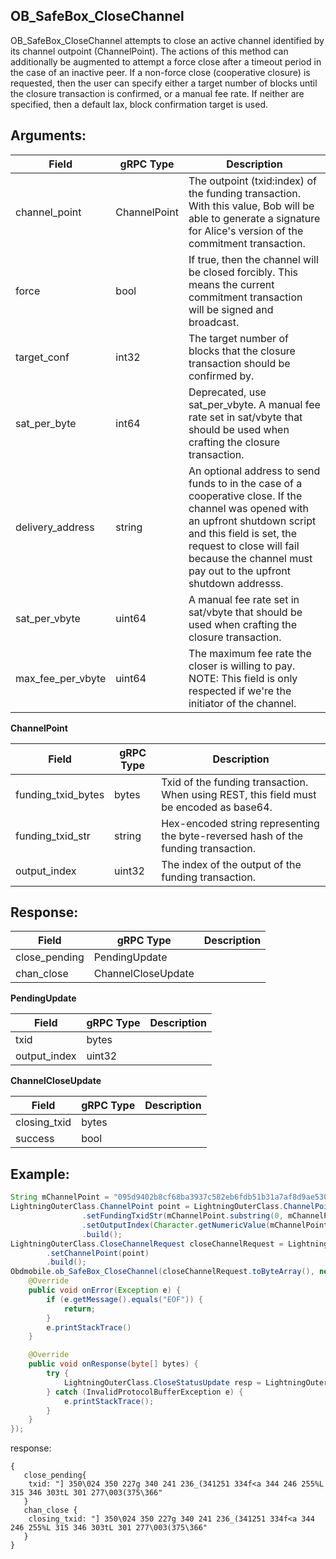 ## OB_SafeBox_CloseChannel

OB_SafeBox_CloseChannel attempts to close an active channel identified by its channel outpoint (ChannelPoint). The actions of this method can additionally be augmented to attempt a force close after a timeout period in the case of an inactive peer. If a non-force close (cooperative closure) is requested, then the user can specify either a target number of blocks until the closure transaction is confirmed, or a manual fee rate. If neither are specified, then a default lax, block confirmation target is used.

## Arguments:
| Field		            |	gRPC Type		    |	 Description  |
| -------- 	            |	---------           |    ---------    |
| channel_point   |	ChannelPoint	    |The outpoint (txid:index) of the funding transaction. With this value, Bob will be able to generate a signature for Alice's version of the commitment transaction.|
| force   |	bool	    |If true, then the channel will be closed forcibly. This means the current commitment transaction will be signed and broadcast.|
| target_conf   |	int32	    |The target number of blocks that the closure transaction should be confirmed by.|
| sat_per_byte   |	int64	    |Deprecated, use sat_per_vbyte. A manual fee rate set in sat/vbyte that should be used when crafting the closure transaction.|
| delivery_address   |	string	    |An optional address to send funds to in the case of a cooperative close. If the channel was opened with an upfront shutdown script and this field is set, the request to close will fail because the channel must pay out to the upfront shutdown addresss.|
| sat_per_vbyte   |	uint64	    |A manual fee rate set in sat/vbyte that should be used when crafting the closure transaction.|
| max_fee_per_vbyte   |	uint64	    |The maximum fee rate the closer is willing to pay. NOTE: This field is only respected if we're the initiator of the channel.|

**ChannelPoint**

| Field		            |	gRPC Type		    |	 Description  |
| -------- 	            |	---------           |    ---------    |  
| funding_txid_bytes   |	bytes	    |Txid of the funding transaction. When using REST, this field must be encoded as base64.|
| funding_txid_str   |	string	    |Hex-encoded string representing the byte-reversed hash of the funding transaction.|
| output_index   |	uint32	    |The index of the output of the funding transaction.|

## Response:
| Field		            |	gRPC Type		    |	 Description  |
| -------- 	            |	---------           |    ---------    |  
| close_pending     |	PendingUpdate	    | |
| chan_close     |	ChannelCloseUpdate	    | |

**PendingUpdate**

| Field		            |	gRPC Type		    |	 Description  |
| -------- 	            |	---------           |    ---------    |  
| txid   |	bytes	    | |
| output_index   |	uint32	    | |

**ChannelCloseUpdate**

| Field		            |	gRPC Type		    |	 Description  |
| -------- 	            |	---------           |    ---------    |  
| closing_txid   |	bytes	    | |
| success   |	bool	    | |

## Example:

<!--
java code example
-->

```java
String mChannelPoint = "095d9402b8cf68ba3937c582eb6fdb51b31a7af8d9ae53044e303c860644a694:0"
LightningOuterClass.ChannelPoint point = LightningOuterClass.ChannelPoint.newBuilder()
                .setFundingTxidStr(mChannelPoint.substring(0, mChannelPoint.indexOf(':')))
                .setOutputIndex(Character.getNumericValue(mChannelPoint.charAt(mChannelPoint.length() - 1)))
                .build();
LightningOuterClass.CloseChannelRequest closeChannelRequest = LightningOuterClass.CloseChannelRequest.newBuilder()
        .setChannelPoint(point)
        .build();
Obdmobile.ob_SafeBox_CloseChannel(closeChannelRequest.toByteArray(), new RecvStream() {
    @Override
    public void onError(Exception e) {
        if (e.getMessage().equals("EOF")) {
            return;
        }
        e.printStackTrace()       
    }

    @Override
    public void onResponse(byte[] bytes) {
        try {
            LightningOuterClass.CloseStatusUpdate resp = LightningOuterClass.CloseStatusUpdate.parseFrom(bytes);
        } catch (InvalidProtocolBufferException e) {
            e.printStackTrace();
        }
    }
});
```

<!--
The response for the example
-->
response:
```
{
   close_pending{
    txid: "] 350\024 350 227g 340 241 236_(341251 334f<a 344 246 255%L 315 346 303tL 301 277\003(375\366"
   }
   chan_close {
    closing_txid: "] 350\024 350 227g 340 241 236_(341251 334f<a 344 246 255%L 315 346 303tL 301 277\003(375\366"
   }
}
```